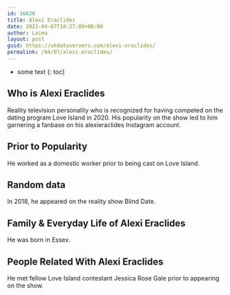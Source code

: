 ```yaml
---
id: 16628
title: Alexi Eraclides
date: 2021-04-07T18:27:09+00:00
author: Laima
layout: post
guid: https://ukdataservers.com/alexi-eraclides/
permalink: /04/07/alexi-eraclides/
---
```


* some text
{: toc}


## Who is Alexi Eraclides
                  
                  
                  
Reality television personality who is recognized for having competed on the dating program Love Island in 2020. His popularity on the show led to him garnering a fanbase on his alexieraclides Instagram account.
                  
              
            
              
            
                
                
                
## Prior to Popularity
                  
                  
                  
He worked as a domestic worker prior to being cast on Love Island.
                  
              
            
              
            
                
                
                
## Random data
                  
                  
                  
In 2018, he appeared on the reality show Blind Date.
                  
              
            
              
            
                
                
                
## Family & Everyday Life of Alexi Eraclides
                  
                  
                  
He was born in Essex. 
                  
              
            
              
            
                
                
                
## People Related With Alexi Eraclides
                  
                  
                  
He met fellow Love Island contestant Jessica Rose Gale prior to appearing on the show. 
                  
              
            
              
            
                
              
            
              
              
            
            
              
            
          
          
          